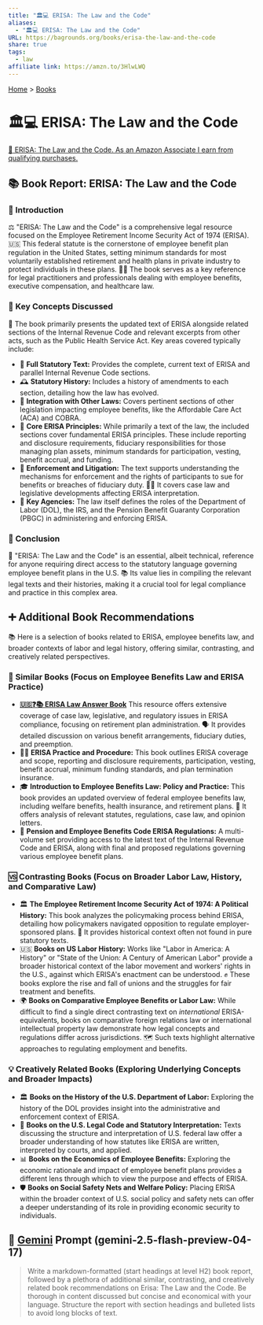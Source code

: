```yaml
---
title: "🏛️💻 ERISA: The Law and the Code"
aliases:
  - "🏛️💻 ERISA: The Law and the Code"
URL: https://bagrounds.org/books/erisa-the-law-and-the-code
share: true
tags:
  - law
affiliate link: https://amzn.to/3HlwLWQ
---
```

[Home](../index.md) > [Books](./index.md)  
# 🏛️💻 ERISA: The Law and the Code  
[🛒 ERISA: The Law and the Code. As an Amazon Associate I earn from qualifying purchases.](https://amzn.to/3HlwLWQ)  
  
## 📚 Book Report: ERISA: The Law and the Code  
  
### 📖 Introduction  
  
 ⚖️ "ERISA: The Law and the Code" is a comprehensive legal resource focused on the Employee Retirement Income Security Act of 1974 (ERISA). 🇺🇸 This federal statute is the cornerstone of employee benefit plan regulation in the United States, setting minimum standards for most voluntarily established retirement and health plans in private industry to protect individuals in these plans. 🧑‍⚖️ The book serves as a key reference for legal practitioners and professionals dealing with employee benefits, executive compensation, and healthcare law.  
  
### 🔑 Key Concepts Discussed  
  
 📑 The book primarily presents the updated text of ERISA alongside related sections of the Internal Revenue Code and relevant excerpts from other acts, such as the Public Health Service Act. Key areas covered typically include:  
  
* 📜 **Full Statutory Text:** Provides the complete, current text of ERISA and parallel Internal Revenue Code sections.  
* 🕰️ **Statutory History:** Includes a history of amendments to each section, detailing how the law has evolved.  
* 🤝 **Integration with Other Laws:** Covers pertinent sections of other legislation impacting employee benefits, like the Affordable Care Act (ACA) and COBRA.  
* 📍 **Core ERISA Principles:** While primarily a text of the law, the included sections cover fundamental ERISA principles. These include reporting and disclosure requirements, fiduciary responsibilities for those managing plan assets, minimum standards for participation, vesting, benefit accrual, and funding.  
* 📢 **Enforcement and Litigation:** The text supports understanding the mechanisms for enforcement and the rights of participants to sue for benefits or breaches of fiduciary duty. 👨‍⚖️ It covers case law and legislative developments affecting ERISA interpretation.  
* 🏢 **Key Agencies:** The law itself defines the roles of the Department of Labor (DOL), the IRS, and the Pension Benefit Guaranty Corporation (PBGC) in administering and enforcing ERISA.  
  
### 🏁 Conclusion  
  
 💯 "ERISA: The Law and the Code" is an essential, albeit technical, reference for anyone requiring direct access to the statutory language governing employee benefit plans in the U.S. 📚 Its value lies in compiling the relevant legal texts and their histories, making it a crucial tool for legal compliance and practice in this complex area.  
  
## ➕ Additional Book Recommendations  
  
 📚 Here is a selection of books related to ERISA, employee benefits law, and broader contexts of labor and legal history, offering similar, contrasting, and creatively related perspectives.  
  
### 👯 Similar Books (Focus on Employee Benefits Law and ERISA Practice)  
  
* **[🇺🇸❓📚 ERISA Law Answer Book](./erisa-law-answer-book.md)** This resource offers extensive coverage of case law, legislative, and regulatory issues in ERISA compliance, focusing on retirement plan administration. 🗣️ It provides detailed discussion on various benefit arrangements, fiduciary duties, and preemption.  
* 🧑‍⚖️ **ERISA Practice and Procedure:** This book outlines ERISA coverage and scope, reporting and disclosure requirements, participation, vesting, benefit accrual, minimum funding standards, and plan termination insurance.  
* 🎓 **Introduction to Employee Benefits Law: Policy and Practice:** This book provides an updated overview of federal employee benefits law, including welfare benefits, health insurance, and retirement plans. 🧐 It offers analysis of relevant statutes, regulations, case law, and opinion letters.  
* 🏦 **Pension and Employee Benefits Code ERISA Regulations:** A multi-volume set providing access to the latest text of the Internal Revenue Code and ERISA, along with final and proposed regulations governing various employee benefit plans.  
  
### 🆚 Contrasting Books (Focus on Broader Labor Law, History, and Comparative Law)  
  
* 🏛️ **The Employee Retirement Income Security Act of 1974: A Political History:** This book analyzes the policymaking process behind ERISA, detailing how policymakers navigated opposition to regulate employer-sponsored plans. 📜 It provides historical context often not found in pure statutory texts.  
* 🇺🇸 **Books on US Labor History:** Works like "Labor in America: A History" or "State of the Union: A Century of American Labor" provide a broader historical context of the labor movement and workers' rights in the U.S., against which ERISA's enactment can be understood. ✊ These books explore the rise and fall of unions and the struggles for fair treatment and benefits.  
* 🌍 **Books on Comparative Employee Benefits or Labor Law:** While difficult to find a single direct contrasting text on *international* ERISA-equivalents, books on comparative foreign relations law or international intellectual property law demonstrate how legal concepts and regulations differ across jurisdictions. 🗺️ Such texts highlight alternative approaches to regulating employment and benefits.  
  
### 💡 Creatively Related Books (Exploring Underlying Concepts and Broader Impacts)  
  
* 🏛️ **Books on the History of the U.S. Department of Labor:** Exploring the history of the DOL provides insight into the administrative and enforcement context of ERISA.  
* 📜 **Books on the U.S. Legal Code and Statutory Interpretation:** Texts discussing the structure and interpretation of U.S. federal law offer a broader understanding of how statutes like ERISA are written, interpreted by courts, and applied.  
* 📊 **Books on the Economics of Employee Benefits:** Exploring the economic rationale and impact of employee benefit plans provides a different lens through which to view the purpose and effects of ERISA.  
* 🛡️ **Books on Social Safety Nets and Welfare Policy:** Placing ERISA within the broader context of U.S. social policy and safety nets can offer a deeper understanding of its role in providing economic security to individuals.  
  
## 💬 [Gemini](../software/gemini.md) Prompt (gemini-2.5-flash-preview-04-17)  
> Write a markdown-formatted (start headings at level H2) book report, followed by a plethora of additional similar, contrasting, and creatively related book recommendations on Erisa: The Law and the Code. Be thorough in content discussed but concise and economical with your language. Structure the report with section headings and bulleted lists to avoid long blocks of text.